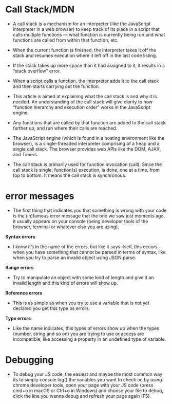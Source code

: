# Call Stack/MDN

- A call stack is a mechanism for an interpreter (like the JavaScript interpreter in a web browser) to keep track of its place in a script that calls multiple functions — what function is currently being run and what functions are called from within that function, etc.

- When the current function is finished, the interpreter takes it off the stack and resumes execution where it left off in the last code listing.

- If the stack takes up more space than it had assigned to it, it results in a “stack overflow” error.

- When a script calls a function, the interpreter adds it to the call stack and then starts carrying out the function.

- This article is aimed at explaining what the call stack is and why it is needed. An understanding of the call stack will give clarity to how “function hierarchy and execution order” works in the JavaScript engine.


- Any functions that are called by that function are added to the call stack further up, and run where their calls are reached.


- The JavaScript engine (which is found in a hosting environment like the browser), is a single-threaded interpreter comprising of a heap and a single call stack. The browser provides web APIs like the DOM, AJAX, and Timers.


- The call stack is primarily used for function invocation (call). Since the call stack is single, function(s) execution, is done, one at a time, from top to bottom. It means the call stack is synchronous.



# error messages

- The first thing that indicates you that something is wrong with your code is the (in)famous error message that the one we saw just moments ago, it usually appears on your console (being developer tools of the browser, terminal or whatever else you are using).


**Syntax errors**

- I know it’s in the name of the errors, but like it says itself, this occurs when you have something that cannot be parsed in terms of syntax, like when you try to parse an invalid object using JSON.parse.

**Range errors**

- Try to manipulate an object with some kind of length and give it an invalid length and this kind of errors will show up.

**Reference errors**

- This is as simple as when you try to use a variable that is not yet declared you get this type os errors.

**Type errors**

- Like the name indicates, this types of errors show up when the types (number, string and so on) you are trying to use or access are incompatible, like accessing a property in an undefined type of variable.

# Debugging
- To debug your JS code, the easiest and maybe the most common way its to simply console.log() the variables you want to check or, by using chrome developer tools, open your page with your JS code (press cmd+o in macOS or Ctrl+o in Windows) and choose your file to debug, click the line you wanna debug and refresh your page again (F5).
